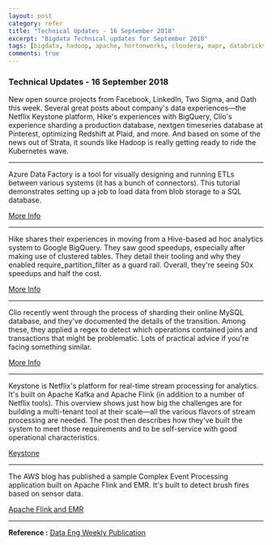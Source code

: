```yaml
---
layout: post
category: refer
title: "Technical Updates - 16 September 2018"
excerpt: "Bigdata Technical updates for September 2018"
tags: [bigdata, hadoop, apache, hortonworks, cloudera, mapr, databricks, spark]
comments: true
---
```

### Technical Updates - 16 September 2018

New open source projects from Facebook, LinkedIn, Two Sigma, and Oath this week. Several great posts about company's data experiences—the Netflix Keystone platform, Hike's experiences with BigQuery, Clio's experience sharding a production database, nextgen timeseries database at Pinterest, optimizing Redshift at Plaid, and more. And based on some of the news out of Strata, it sounds like Hadoop is really getting ready to ride the Kubernetes wave.

***
Azure Data Factory is a tool for visually designing and running ETLs between various systems (it has a bunch of connectors). This tutorial demonstrates setting up a job to load data from blob storage to a SQL database.

[More Info](https://medium.com/@karandama2006/data-load-using-azure-data-factory-2528747752fc)

***

Hike shares their experiences in moving from a Hive-based ad hoc analytics system to Google BigQuery. They saw good speedups, especially after making use of clustered tables. They detail their tooling and why they enabled require_partition_filter as a guard rail. Overall, they're seeing 50x speedups and half the cost.

[More Info](https://blog.hike.in/moving-to-bigquery-data-at-our-fingertips-2273a71252ce)

***

Clio recently went through the process of sharding their online MySQL database, and they've documented the details of the transition. Among these, they applied a regex to detect which operations contained joins and transactions that might be problematic. Lots of practical advice if you're facing something similar.

[More Info](https://labs.clio.com/sharding-clios-database-part-1-710ec8f4861c)

***

Keystone is Netflix's platform for real-time stream processing for analytics. It's built on Apache Kafka and Apache Flink (in addition to a number of Netflix tools). This overview shows just how big the challenges are for building a multi-tenant tool at their scale—all the various flavors of stream processing are needed. The post then describes how they've built the system to meet those requirements and to be self-service with good operational characteristics.

[Keystone](https://medium.com/netflix-techblog/keystone-real-time-stream-processing-platform-a3ee651812a)

***

The AWS blog has published a sample Complex Event Processing application built on Apache Flink and EMR. It's built to detect brush fires based on sensor data.

[Apache Flink and EMR](https://aws.amazon.com/blogs/big-data/real-time-bushfire-alerting-with-complex-event-processing-in-apache-flink-on-amazon-emr-and-iot-sensor-network/)

***


**Reference :**
[Data Eng Weekly Publication](http://hadoopweekly.com)
